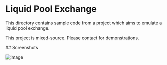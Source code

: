 # Liquid Pool Exchange
<p>This directory contains sample code from a project which aims to emulate a liquid pool exchange.</p>
<p>This project is mixed-source. Please contact for demonstrations.</p>
## Screenshots

![image](https://user-images.githubusercontent.com/85122787/155168902-a57ca4c1-34d6-4f86-9abc-4b2e07b60b49.png)
